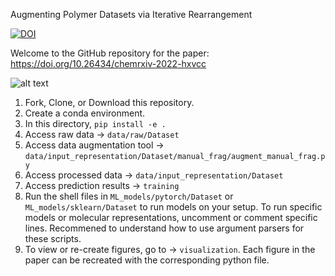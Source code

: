Augmenting Polymer Datasets via Iterative Rearrangement

[![DOI](https://zenodo.org/badge/570637902.svg)](https://zenodo.org/badge/latestdoi/570637902)

Welcome to the GitHub repository for the paper: https://doi.org/10.26434/chemrxiv-2022-hxvcc

![alt text](https://github.com/stanlo229/da_for_polymers/TOC.png?raw=true)

1. Fork, Clone, or Download this repository.
2. Create a conda environment.
3. In this directory,  `pip install -e .`
4. Access raw data  ->  `data/raw/Dataset`
5. Access data augmentation tool ->  `data/input_representation/Dataset/manual_frag/augment_manual_frag.py`
6. Access processed data ->  `data/input_representation/Dataset`
6. Access prediction results -> `training`
7. Run the shell files in `ML_models/pytorch/Dataset` or `ML_models/sklearn/Dataset` to run models on your setup. To run specific models or molecular representations, uncomment or comment specific lines. Recommened to understand how to use argument parsers for these scripts.
8. To view or re-create figures, go to -> `visualization`. Each figure in the paper can be recreated with the corresponding python file.